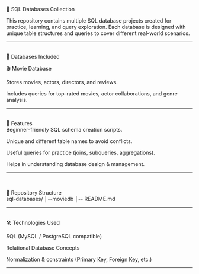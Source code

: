 📂 SQL Databases Collection

This repository contains multiple SQL database projects created for practice, learning, and query exploration. Each database is designed with unique table structures and queries to cover different real-world scenarios.
<hr>
<br>
📑 Databases Included
<br>

🎬 Movie Database

Stores movies, actors, directors, and reviews.

Includes queries for top-rated movies, actor collaborations, and genre analysis.
<hr>
<br>
🚀 Features
<br>
Beginner-friendly SQL schema creation scripts.

Unique and different table names to avoid conflicts.

Useful queries for practice (joins, subqueries, aggregations).

Helps in understanding database design & management.
<hr>
<br>

📂 Repository Structure
<br>
sql-databases/
│--moviedb
│-- README.md
<hr>
<br>
🛠️ Technologies Used

SQL (MySQL / PostgreSQL compatible)

Relational Database Concepts

Normalization & constraints (Primary Key, Foreign Key, etc.)
<hr>

